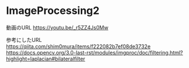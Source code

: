 # ImageProcessing2


動画のURL
https://youtu.be/_r5ZZ4Js0Mw




参考にしたURL<br>
https://qiita.com/shim0mura/items/f222082b7ef08de3732e <br>
https://docs.opencv.org/3.0-last-rst/modules/imgproc/doc/filtering.html?highlight=laplacian#bilateralfilter <br>

